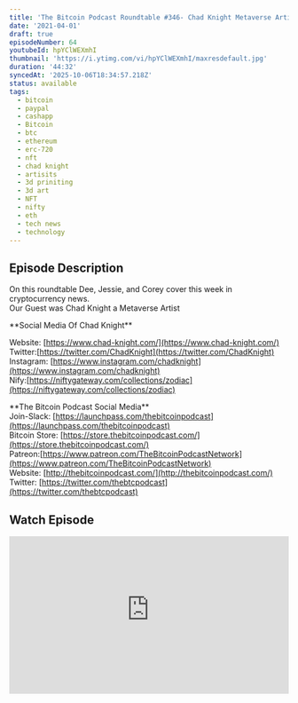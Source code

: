 ```yaml
---
title: 'The Bitcoin Podcast Roundtable #346- Chad Knight Metaverse Artist'
date: '2021-04-01'
draft: true
episodeNumber: 64
youtubeId: hpYClWEXmhI
thumbnail: 'https://i.ytimg.com/vi/hpYClWEXmhI/maxresdefault.jpg'
duration: '44:32'
syncedAt: '2025-10-06T18:34:57.218Z'
status: available
tags:
  - bitcoin
  - paypal
  - cashapp
  - Bitcoin
  - btc
  - ethereum
  - erc-720
  - nft
  - chad knight
  - artisits
  - 3d priniting
  - 3d art
  - NFT
  - nifty
  - eth
  - tech news
  - technology
---
```

## Episode Description

On this roundtable Dee, Jessie, and Corey cover this week in cryptocurrency news.   
Our Guest was Chad Knight a Metaverse Artist  
  
\*\*Social Media Of Chad Knight\*\*  
  
Website: [https://www.chad-knight.com/](https://www.chad-knight.com/)  
Twitter:[https://twitter.com/ChadKnight](https://twitter.com/ChadKnight)  
Instagram: [https://www.instagram.com/chadknight](https://www.instagram.com/chadknight)  
Nify:[https://niftygateway.com/collections/zodiac](https://niftygateway.com/collections/zodiac)   
  
  
\*\*The Bitcoin Podcast Social Media\*\*  
Join-Slack: [https://launchpass.com/thebitcoinpodcast](https://launchpass.com/thebitcoinpodcast)  
Bitcoin Store: [https://store.thebitcoinpodcast.com/](https://store.thebitcoinpodcast.com/)  
Patreon:[https://www.patreon.com/TheBitcoinPodcastNetwork](https://www.patreon.com/TheBitcoinPodcastNetwork)  
Website: [http://thebitcoinpodcast.com/](http://thebitcoinpodcast.com/)  
Twitter: [https://twitter.com/thebtcpodcast](https://twitter.com/thebtcpodcast)

## Watch Episode

<div style="position: relative; padding-bottom: 56.25%; height: 0; overflow: hidden;">
  <iframe
    src="https://www.youtube-nocookie.com/embed/hpYClWEXmhI"
    style="position: absolute; top: 0; left: 0; width: 100%; height: 100%;"
    frameborder="0"
    allow="accelerometer; autoplay; clipboard-write; encrypted-media; gyroscope; picture-in-picture"
    allowfullscreen
  ></iframe>
</div>


